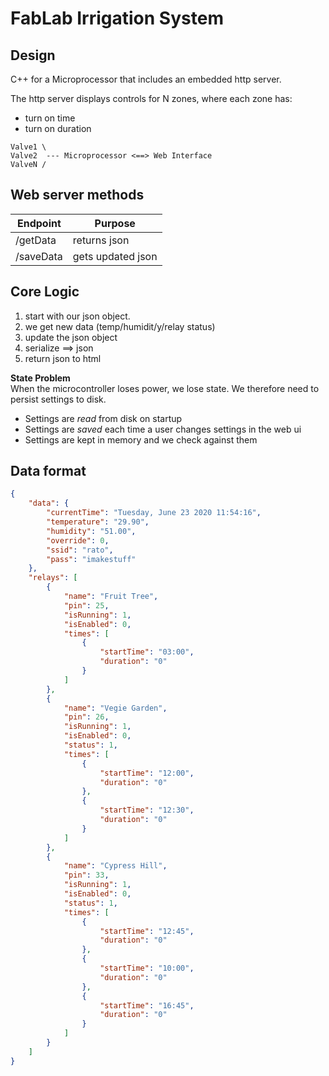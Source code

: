 # FabLab Irrigation System

## Design

C++ for a Microprocessor that includes an embedded http server.

The http server displays controls for N zones, where each zone has:

- turn on time
- turn on duration

```
Valve1 \
Valve2  --- Microprocessor <==> Web Interface  
ValveN /
```

## Web server methods

| **Endpoint** | **Purpose**       |
|--------------|-------------------|
| /getData     | returns json      |
| /saveData    | gets updated json |

## Core Logic

1) start with our json object.
2) we get new data (temp/humidit/y/relay status)
3) update the json object
4) serialize ==> json
5) return json to html

**State Problem**  
When the microcontroller loses power, we lose state. We therefore need to persist settings to disk.

- Settings are *read* from disk on startup
- Settings are *saved* each time a user changes settings in the web ui
- Settings are kept in memory and we check against them

## Data format

```json
{
    "data": {
        "currentTime": "Tuesday, June 23 2020 11:54:16",
        "temperature": "29.90",
        "humidity": "51.00",
        "override": 0,
        "ssid": "rato",
        "pass": "imakestuff"
    },
    "relays": [
        {
            "name": "Fruit Tree",
            "pin": 25,
            "isRunning": 1,
            "isEnabled": 0,
            "times": [
                {
                    "startTime": "03:00",
                    "duration": "0"
                }
            ]
        },
        {
            "name": "Vegie Garden",
            "pin": 26,
            "isRunning": 1,
            "isEnabled": 0,
            "status": 1,
            "times": [
                {
                    "startTime": "12:00",
                    "duration": "0"
                },
                {
                    "startTime": "12:30",
                    "duration": "0"
                }
            ]
        },
        {
            "name": "Cypress Hill",
            "pin": 33,
            "isRunning": 1,
            "isEnabled": 0,
            "status": 1,
            "times": [
                {
                    "startTime": "12:45",
                    "duration": "0"
                },
                {
                    "startTime": "10:00",
                    "duration": "0"
                },
                {
                    "startTime": "16:45",
                    "duration": "0"
                }
            ]
        }
    ]
}


```
